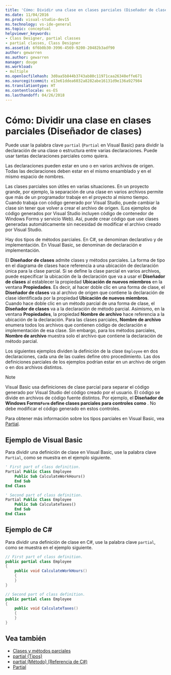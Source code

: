 ```yaml
---
title: 'Cómo: Dividir una clase en clases parciales (Diseñador de clases)'
ms.date: 11/04/2016
ms.prod: visual-studio-dev15
ms.technology: vs-ide-general
ms.topic: conceptual
helpviewer_keywords:
- Class Designer, partial classes
- partial classes, Class Designer
ms.assetid: 6f6b0b30-3996-4569-9200-20482b3adf90
author: gewarren
ms.author: gewarren
manager: douge
ms.workload:
- multiple
ms.openlocfilehash: 3d0aa5b844b3743ab80c11971caa26340effe671
ms.sourcegitcommit: e13e61ddea6032a8282abe16131d9e136a927984
ms.translationtype: HT
ms.contentlocale: es-ES
ms.lasthandoff: 04/26/2018
---
```

# <a name="how-to-split-a-class-into-partial-classes-class-designer"></a>Cómo: Dividir una clase en clases parciales (Diseñador de clases)

Puede usar la palabra clave `partial` (`Partial` en Visual Basic) para dividir la declaración de una clase o estructura entre varias declaraciones. Puede usar tantas declaraciones parciales como quiera.

Las declaraciones pueden estar en uno o en varios archivos de origen. Todas las declaraciones deben estar en el mismo ensamblado y en el mismo espacio de nombres.

Las clases parciales son útiles en varias situaciones. En un proyecto grande, por ejemplo, la separación de una clase en varios archivos permite que más de un programador trabaje en el proyecto al mismo tiempo. Cuando trabaja con código generado por Visual Studio, puede cambiar la clase sin tener que volver a crear el archivo de origen. (Los ejemplos de código generados por Visual Studio incluyen código de contenedor de Windows Forms y servicio Web). Así, puede crear código que use clases generadas automáticamente sin necesidad de modificar el archivo creado por Visual Studio.

Hay dos tipos de métodos parciales. En C#, se denominan declarativo y de implementación. En Visual Basic, se denominan de declaración e implementación.

El **Diseñador de clases** admite clases y métodos parciales. La forma de tipo en el diagrama de clases hace referencia a una ubicación de declaración única para la clase parcial. Si se define la clase parcial en varios archivos, puede especificar la ubicación de la declaración que va a usar el **Diseñador de clases** al establecer la propiedad **Ubicación de nuevos miembros** en la ventana **Propiedades**. Es decir, al hacer doble clic en una forma de clase, el **Diseñador de clases** va al archivo de origen que contiene la declaración de clase identificada por la propiedad **Ubicación de nuevos miembros**. Cuando hace doble clic en un método parcial de una forma de clase, el **Diseñador de clases** va a la declaración de método parcial. Asimismo, en la ventana **Propiedades**, la propiedad **Nombre de archivo** hace referencia a la ubicación de la declaración. Para las clases parciales, **Nombre de archivo** enumera todos los archivos que contienen código de declaración e implementación de esa clase. Sin embargo, para los métodos parciales, **Nombre de archivo** muestra solo el archivo que contiene la declaración de método parcial.

Los siguientes ejemplos dividen la definición de la clase `Employee` en dos declaraciones, cada una de las cuales define otro procedimiento. Las dos definiciones parciales de los ejemplos podrían estar en un archivo de origen o en dos archivos distintos.

> [!NOTE]
> Visual Basic usa definiciones de clase parcial para separar el código generado por Visual Studio del código creado por el usuario. El código se divide en archivos de código fuente distintos. Por ejemplo, el **Diseñador de Windows Forms`Form` define clases parciales para controles como** . No debe modificar el código generado en estos controles.


Para obtener más información sobre los tipos parciales en Visual Basic, vea [Partial](/dotnet/visual-basic/language-reference/modifiers/partial).

## <a name="visual-basic-example"></a>Ejemplo de Visual Basic

Para dividir una definición de clase en Visual Basic, use la palabra clave `Partial`, como se muestra en el ejemplo siguiente.

```vb
' First part of class definition.
Partial Public Class Employee
    Public Sub CalculateWorkHours()
    End Sub
End Class

' Second part of class definition.
Partial Public Class Employee
    Public Sub CalculateTaxes()
    End Sub
End Class
```

## <a name="c-example"></a>Ejemplo de C#

Para dividir una definición de clase en C#, use la palabra clave `partial`, como se muestra en el ejemplo siguiente.

```csharp
// First part of class definition.
public partial class Employee
{
    public void CalculateWorkHours()
    {
    }
}

// Second part of class definition.
public partial class Employee
{
    public void CalculateTaxes()
    {
    }
}
```

## <a name="see-also"></a>Vea también

- [Clases y métodos parciales](/dotnet/csharp/programming-guide/classes-and-structs/partial-classes-and-methods)
- [partial (Tipos)](/dotnet/csharp/language-reference/keywords/partial-type)
- [partial (Método) (Referencia de C#)](/dotnet/csharp/language-reference/keywords/partial-method)
- [Partial](/dotnet/visual-basic/language-reference/modifiers/partial)